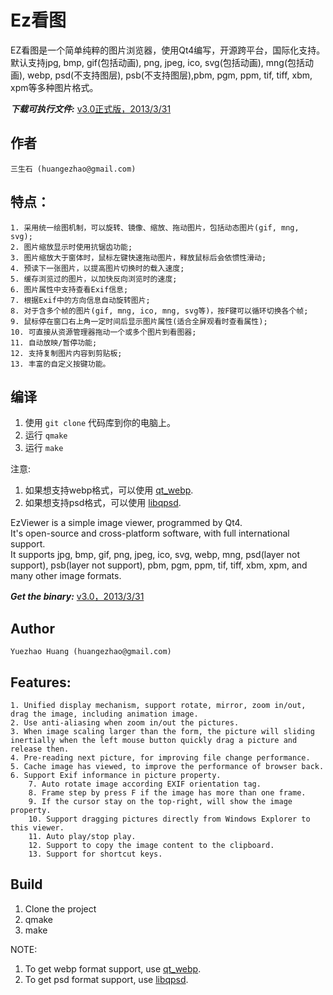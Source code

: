 Ez看图
=======

EZ看图是一个简单纯粹的图片浏览器，使用Qt4编写，开源跨平台，国际化支持。   
默认支持jpg, bmp, gif(包括动画), png, jpeg, ico, svg(包括动画), mng(包括动画), webp, psd(不支持图层), psb(不支持图层),pbm, pgm, ppm, tif, tiff, xbm, xpm等多种图片格式。     

***下载可执行文件:*** [v3.0正式版，2013/3/31](http://goo.gl/n8hvO)

作者
--------------------
    三生石 (huangezhao@gmail.com)	
    
特点：
--------------------
    1. 采用统一绘图机制，可以旋转、镜像、缩放、拖动图片，包括动态图片(gif, mng, svg);
    2. 图片缩放显示时使用抗锯齿功能;
    3. 图片缩放大于窗体时，鼠标左键快速拖动图片，释放鼠标后会依惯性滑动;
    4. 预读下一张图片，以提高图片切换时的载入速度;
    5. 缓存浏览过的图片，以加快反向浏览时的速度;
    6. 图片属性中支持查看Exif信息;
    7. 根据Exif中的方向信息自动旋转图片;
    8. 对于含多个帧的图片(gif, mng, ico, mng, svg等)，按F键可以循环切换各个帧;
    9. 鼠标停在窗口右上角一定时间后显示图片属性(适合全屏观看时查看属性);
    10. 可直接从资源管理器拖动一个或多个图片到看图器;
    11. 自动放映/暂停功能;
    12. 支持复制图片内容到剪贴板;
    13. 丰富的自定义按键功能。

编译
--------------------
1. 使用 `git clone` 代码库到你的电脑上。
2. 运行 `qmake`
3. 运行 `make`

注意: 

1. 如果想支持webp格式，可以使用 [qt_webp](http://github.com/cor3ntin/qt_webp).
2. 如果想支持psd格式，可以使用 [libqpsd](http://github.com/Code-ReaQtor/libqpsd).
    
    
EzViewer is a simple image viewer, programmed by Qt4.   
It's open-source and cross-platform software, with full international support.   
It supports jpg, bmp, gif, png, jpeg, ico, svg, webp, mng, psd(layer not support), psb(layer not support), pbm, pgm, ppm, tif, tiff, xbm, xpm, and many other image formats.

***Get the binary:*** [v3.0，2013/3/31](http://goo.gl/n8hvO)

Author
--------------------
	Yuezhao Huang (huangezhao@gmail.com)	
    
Features:
--------------------
	1. Unified display mechanism, support rotate, mirror, zoom in/out, drag the image, including animation image.
	2. Use anti-aliasing when zoom in/out the pictures.
	3. When image scaling larger than the form, the picture will sliding inertially when the left mouse button quickly drag a picture and release then.
	4. Pre-reading next picture, for improving file change performance.
	5. Cache image has viewed, to improve the performance of browser back.
	6. Support Exif informance in picture property.
        7. Auto rotate image according EXIF orientation tag.
        8. Frame step by press F if the image has more than one frame.
        9. If the cursor stay on the top-right, will show the image property.
        10. Support dragging pictures directly from Windows Explorer to this viewer.
        11. Auto play/stop play.
        12. Support to copy the image content to the clipboard.
        13. Support for shortcut keys.

Build
--------------------
1. Clone the project
2. qmake
3. make

NOTE: 

1. To get webp format support, use [qt_webp](http://github.com/cor3ntin/qt_webp).
2. To get psd format support, use [libqpsd](http://github.com/Code-ReaQtor/libqpsd).
